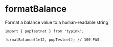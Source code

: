 # formatBalance

Format a balance value to a human-readable string

```tsx
import { popTestnet } from 'typink';

formatBalance(1e12, popTestnet); // 100 PAS
```
